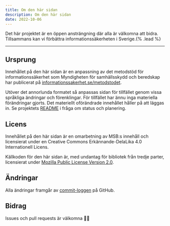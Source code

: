 ```yaml
---
title: Om den här sidan
description: Om den här sidan
date: 2022-10-06
---
```


Det här projektet är en öppen ansträngning där alla är välkomna att bidra. Tillsammans kan vi förbättra informationssäkerheten i Sverige.{% .lead %}

---

## Ursprung

Innehållet på den här sidan är en anpassning av det metodstöd för informationssäkerhet som Myndigheten för samhällsskydd och beredskap har publicerat på [informationssakerhet.se/metodstodet](https://www.informationssakerhet.se/metodstodet/).

Utöver det annorlunda formatet så anpassas sidan för tillfället genom vissa språkliga ändringar och förenklingar. För tillfället har ännu inga materiella förändringar gjorts. Det materiellt oförändrade innehållet håller på att läggas in. Se projektets [README](https://github.com/carlgleisner/infosec-wiki) i fråga om status och planering.

## Licens

Innehållet på den här sidan är en omarbetning av MSB:s innehåll och licensierat under en Creative Commons Erkännande-DelaLika 4.0 Internationell Licens.

Källkoden för den här sidan är, med undantag för bibliotek från tredje parter, licensierat under [Mozilla Public License Version 2.0](https://github.com/carlgleisner/infosec-wiki/blob/main/LICENSE.md).

## Ändringar

Alla ändringar framgår av [commit-loggen](https://github.com/carlgleisner/infosec-wiki/commits/main) på GitHub.

## Bidrag

Issues och pull requests är välkomna 👋🏻
